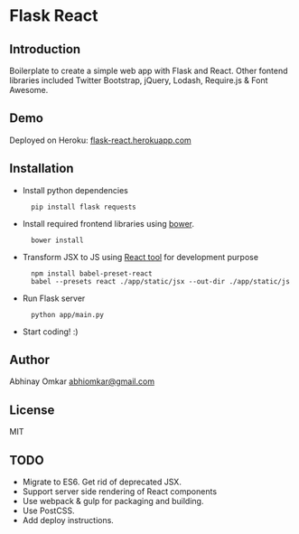 Flask React
===========

Introduction
------------
Boilerplate to create a simple web app with Flask and React. Other fontend libraries included Twitter Bootstrap, jQuery, Lodash, Require.js & Font Awesome.

Demo
----
Deployed on Heroku: [flask-react.herokuapp.com](http://flask-react.herokuapp.com)

Installation
------------
* Install python dependencies
	
		pip install flask requests 

* Install required frontend libraries using [bower](http://bower.io/#install-bower).
		
		bower install 

* Transform JSX to JS using [React tool](http://facebook.github.io/react/docs/tooling-integration.html#productionizing-precompiled-jsx) for development purpose
		
		npm install babel-preset-react
		babel --presets react ./app/static/jsx --out-dir ./app/static/js
		
* Run Flask server
		
		python app/main.py
		
* Start coding! :)

Author
------
Abhinay Omkar <abhiomkar@gmail.com>

License
-------
MIT

TODO
----

- Migrate to ES6. Get rid of deprecated JSX.
- Support server side rendering of React components
- Use webpack & gulp for packaging and building.
- Use PostCSS.
- Add deploy instructions.
